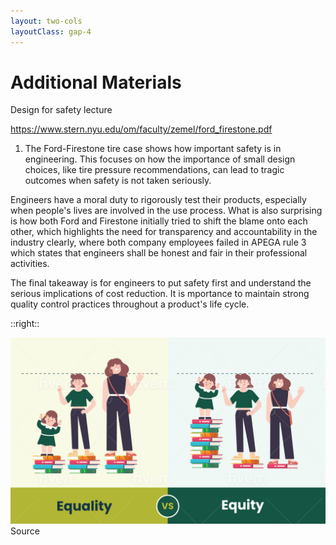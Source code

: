 ```yaml
---
layout: two-cols
layoutClass: gap-4
---
```


# Additional Materials

<!-- Recommeneded Reflection --> Design for safety lecture
<https://www.stern.nyu.edu/om/faculty/zemel/ford_firestone.pdf>

  1. The Ford-Firestone tire case shows how important safety is in engineering. This focuses on how the importance of small design choices, like tire pressure recommendations, can lead to tragic outcomes when safety is not taken seriously.

  Engineers have a moral duty to rigorously test their products, especially when people's lives are involved in the use process. What is also surprising is how both Ford and Firestone initially tried to shift the blame onto each other, which highlights the need for transparency and accountability in the industry clearly, where both company employees failed in APEGA rule 3 which states that engineers shall be honest and fair in their professional activities.

  The final takeaway is for engineers to put safety first and understand the serious implications of cost reduction. It is mportance to maintain strong quality control practices throughout a product's life cycle.

::right::

  <div class="flex justify-center items-center">
  <img src="../../static/Equity-vs-Equality_Cartoon-2048x1208.jpg" class="bg-cover" alt="equity-equality" />
</div>

<div class="flex justify-left">
  <a class="text-right" link="https://millennialcities.com/equity-vs-equality-using-tools-to-explain-the-difference/">Source</a>
</div>
